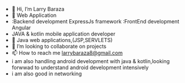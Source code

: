 - 👋 Hi, I’m Larry Baraza
- 👀 Web Application
-   :Backend development
      ExpressJs framework
    :FrontEnd development
      Angular     
-  JAVA & kotlin mobile application developer
- 🌱  Java web applications,(JSP,SERVLETS)
- 💞️ I’m looking to collaborate on projects
- 📫 How to reach me larrybaraza8@gmail.com
- i am also handling android development with java & kotlin,looking forwwad to understand android development intensively
- i am also good in networking

<!---
Larrytaryan/Larrytaryan is a ✨ special ✨ repository because its `README.md` (this file) appears on your GitHub profile.
You can click the Preview link to take a look at your changes.
--->
